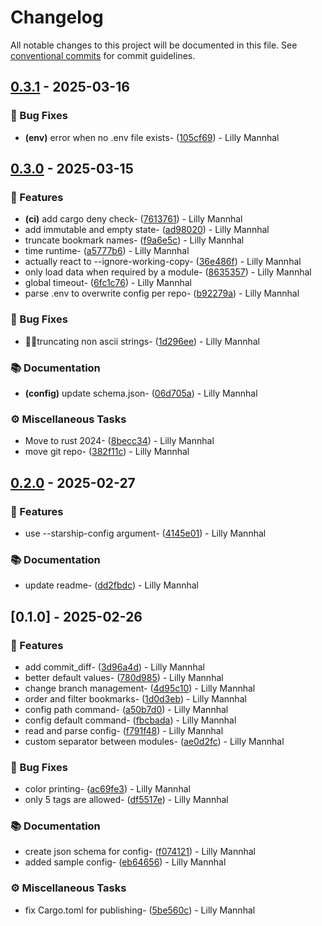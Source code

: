 # Changelog

All notable changes to this project will be documented in this file. See [conventional commits](https://www.conventionalcommits.org/) for commit guidelines.

## [0.3.1](https://gitlab.com/lanastara_foss/starship-jj/-/compare/v0.3.0..v0.3.1) - 2025-03-16

### 🐛 Bug Fixes

- **(env)** error when no .env file exists- ([105cf69](https://gitlab.com/lanastara_foss/starship-jj/-/commit/105cf69c8ae638e57b9fa7480681999fdf69022c)) - Lilly Mannhal
## [0.3.0](https://gitlab.com/lanastara_foss/starship-jj/-/compare/v0.2.0..v0.3.0) - 2025-03-15

### 🚀 Features

- **(ci)** add cargo deny check- ([7613761](https://gitlab.com/lanastara_foss/starship-jj/-/commit/761376106e8c21176ee5c32275c682f0bb36a0d0)) - Lilly Mannhal
- add immutable and empty state- ([ad98020](https://gitlab.com/lanastara_foss/starship-jj/-/commit/ad98020a6c9b6132f7783c87ac1bb4cd8fdbd1a4)) - Lilly Mannhal
- truncate bookmark names- ([f9a6e5c](https://gitlab.com/lanastara_foss/starship-jj/-/commit/f9a6e5c9e33f27b9597962d9bfba03ac827e1ce8)) - Lilly Mannhal
- time runtime- ([a5777b6](https://gitlab.com/lanastara_foss/starship-jj/-/commit/a5777b6a6dd30456fd98e5309ddbec70edebfec8)) - Lilly Mannhal
- actually react to --ignore-working-copy- ([36e486f](https://gitlab.com/lanastara_foss/starship-jj/-/commit/36e486f8c03139807d162af4d9606c950bf645c4)) - Lilly Mannhal
- only load data when required by a module- ([8635357](https://gitlab.com/lanastara_foss/starship-jj/-/commit/8635357c45249dba77bfb8e81d80eb1607a8dca9)) - Lilly Mannhal
- global timeout- ([6fc1c76](https://gitlab.com/lanastara_foss/starship-jj/-/commit/6fc1c76c0bbb6b5f5b56cfb7f2c752862b103743)) - Lilly Mannhal
- parse .env to overwrite config per repo- ([b92279a](https://gitlab.com/lanastara_foss/starship-jj/-/commit/b92279a0bc43574b7356c87fbb9f9bdbac1178b8)) - Lilly Mannhal

### 🐛 Bug Fixes

- 🦀🦀truncating non ascii strings- ([1d296ee](https://gitlab.com/lanastara_foss/starship-jj/-/commit/1d296ee80eeb677616e60a06738fc3a06d882853)) - Lilly Mannhal

### 📚 Documentation

- **(config)** update schema.json- ([06d705a](https://gitlab.com/lanastara_foss/starship-jj/-/commit/06d705af1eb26d55e84da928abae1d37ae23cc15)) - Lilly Mannhal

### ⚙️ Miscellaneous Tasks

- Move to rust 2024- ([8becc34](https://gitlab.com/lanastara_foss/starship-jj/-/commit/8becc3440a7ebca11c8406657a6e6a0e7fd9ae8d)) - Lilly Mannhal
- move git repo- ([382f11c](https://gitlab.com/lanastara_foss/starship-jj/-/commit/382f11c8798e145bfaad45548dc71fbabfbbef3e)) - Lilly Mannhal
## [0.2.0](https://gitlab.com/lanastara_foss/starship-jj/-/compare/v0.1.0..v0.2.0) - 2025-02-27

### 🚀 Features

- use --starship-config argument- ([4145e01](https://gitlab.com/lanastara_foss/starship-jj/-/commit/4145e014505c046b25672bf48fb1718d00047a2d)) - Lilly Mannhal

### 📚 Documentation

- update readme- ([dd2fbdc](https://gitlab.com/lanastara_foss/starship-jj/-/commit/dd2fbdc2a7449029bbbed175df3ca881bd0da70b)) - Lilly Mannhal
## [0.1.0] - 2025-02-26

### 🚀 Features

- add commit_diff- ([3d96a4d](https://gitlab.com/lanastara_foss/starship-jj/-/commit/3d96a4d6f20134118983c51daf4a30cc7fa851c9)) - Lilly Mannhal
- better default values- ([780d985](https://gitlab.com/lanastara_foss/starship-jj/-/commit/780d985d6a653cd8d42d571696de7a35c0ad1e8f)) - Lilly Mannhal
- change branch management- ([4d95c10](https://gitlab.com/lanastara_foss/starship-jj/-/commit/4d95c10182c20b1aeedfa371b1792c255550800f)) - Lilly Mannhal
- order and filter bookmarks- ([1d0d3eb](https://gitlab.com/lanastara_foss/starship-jj/-/commit/1d0d3eb23ab5c8888c54413f2d53beaa64d1b098)) - Lilly Mannhal
- config path command- ([a50b7d0](https://gitlab.com/lanastara_foss/starship-jj/-/commit/a50b7d00111388e047106a6e2b6330b66ae4a979)) - Lilly Mannhal
- config default command- ([fbcbada](https://gitlab.com/lanastara_foss/starship-jj/-/commit/fbcbadafa81d29684b0f171e6010b8b6bbd187e5)) - Lilly Mannhal
- read and parse config- ([f791f48](https://gitlab.com/lanastara_foss/starship-jj/-/commit/f791f48a8740119b38930ca928b494810cbfeaee)) - Lilly Mannhal
- custom separator between modules- ([ae0d2fc](https://gitlab.com/lanastara_foss/starship-jj/-/commit/ae0d2fc292fd430bea862cb57737ab37a94bf2ee)) - Lilly Mannhal

### 🐛 Bug Fixes

- color printing- ([ac69fe3](https://gitlab.com/lanastara_foss/starship-jj/-/commit/ac69fe3d9909933cb722a8c043182f7eb9bb78aa)) - Lilly Mannhal
- only 5 tags are allowed- ([df5517e](https://gitlab.com/lanastara_foss/starship-jj/-/commit/df5517e82eefb5ae263f8dd06afc847b24b87c2b)) - Lilly Mannhal

### 📚 Documentation

- create json schema for config- ([f074121](https://gitlab.com/lanastara_foss/starship-jj/-/commit/f074121900b447eea302fc5f4119d4d00fb3ee3d)) - Lilly Mannhal
- added sample config- ([eb64656](https://gitlab.com/lanastara_foss/starship-jj/-/commit/eb64656dffc5f134fdfbc20f42579a8f29f802d8)) - Lilly Mannhal

### ⚙️ Miscellaneous Tasks

- fix Cargo.toml for publishing- ([5be560c](https://gitlab.com/lanastara_foss/starship-jj/-/commit/5be560cbc190aba58c7a358e3290324e06c4ea79)) - Lilly Mannhal

